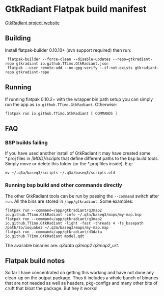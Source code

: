 # GtkRadiant Flatpak build manifest
 
[GtkRadiant project website](http://icculus.org/mailman/listinfo/gtkradiant)
 
## Building
 Install flatpak-builder 0.10.10+ (svn support required) then run:

```
 flatpak-builder --force-clean --disable-updates --repo=gtkradiant-repo gtkradiant io.github.TTimo.GtkRadiant.json
 flatpak --user remote-add --no-gpg-verify --if-not-exists gtkradiant-repo gtkradiant-repo
```

## Running
If running flatpak 0.10.2+ with the wrapper bin path setup you can simply run the app as `io.github.TTimo.GtkRadiant`. Otherwise:
```
flatpak run io.github.TTimo.GtkRadiant [ COMMANDS ]
```

## FAQ
### BSP builds failing
If you have used another install of GtkRadiant it may have created some \*.proj files in _[MOD]/scripts_ that define different paths to the bsp build tools. Simply move or delete this folder (or the *.proj files inside). E.g:
```
mv ~/.q3a/baseq3/scripts ~/.q3a/baseq3/scripts.old
```

### Running bsp build and other commands directly
The other GtkRadiant tools can be run by passing the `--command` switch after `run`. All the bins are stored in `/app/gtkradiant`. Some examples:
```
flatpak run --command=/app/gtkradiant/q3map2 io.github.TTimo.GtkRadiant -info ~/.q3a/baseq3/maps/my-map.bsp
flatpak run --command=/app/gtkradiant/q3map2 io.github.TTimo.GtkRadiant -light -fast -threads 4 -fs_basepath /path/to/ioquake3 ~/.q3a/baseq3/maps/my-map.map
flatpak run --command=/app/gtkradiant/d3data io.github.TTimo.GtkRadiant model.qdt
```

The available binaries are: *q3data q3map2 q3map2_urt*.

## Flatpak build notes
So far I have concentrated on getting this working and have not done any clean-up on the output package. Thus it includes a whole bunch of binaries that are not needed as well as headers, pkg-configs and many other bits of cruft that bloat the package. But hey it works!
